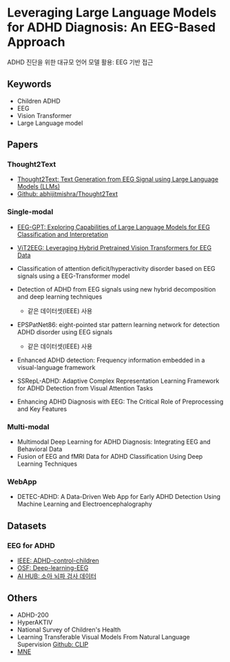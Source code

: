 # Leveraging Large Language Models for ADHD Diagnosis: An EEG-Based Approach

ADHD 진단을 위한 대규모 언어 모델 활용: EEG 기반 접근

## Keywords

- Children ADHD
- EEG
- Vision Transformer
- Large Language model

## Papers

### Thought2Text

- [Thought2Text: Text Generation from EEG Signal using Large Language Models (LLMs)](https://arxiv.org/abs/2410.07507)
- [Github: abhijitmishra/Thought2Text](https://github.com/abhijitmishra/Thought2Text)

### Single-modal

- [EEG-GPT: Exploring Capabilities of Large Language Models for EEG Classification and Interpretation](https://arxiv.org/abs/2401.18006)
- [ViT2EEG: Leveraging Hybrid Pretrained Vision Transformers for EEG Data](https://arxiv.org/abs/2308.00454)
- Classification of attention deficit/hyperactivity disorder based on EEG signals using a EEG-Transformer model
- Detection of ADHD from EEG signals using new hybrid  decomposition and deep learning techniques
  - 같은 데이터셋(IEEE) 사용
- EPSPatNet86: eight-pointed star pattern learning network for detection ADHD disorder using EEG signals
  - 같은 데이터셋(IEEE) 사용

- Enhanced ADHD detection: Frequency information embedded in a visual-language framework
- SSRepL-ADHD: Adaptive Complex Representation Learning Framework for ADHD Detection from Visual Attention Tasks
- Enhancing ADHD Diagnosis with EEG: The Critical Role of Preprocessing and Key Features

### Multi-modal

- Multimodal Deep Learning for ADHD Diagnosis: Integrating EEG and Behavioral Data
- Fusion of EEG and fMRI Data for ADHD Classification Using Deep Learning Techniques

### WebApp

- DETEC-ADHD: A Data-Driven Web App for Early ADHD Detection Using Machine Learning and Electroencephalography

## Datasets

### EEG for ADHD

- [IEEE: ADHD-control-children](https://ieee-dataport.org/open-access/eeg-data-adhd-control-children)
- [OSF: Deep-learning-EEG](https://osf.io/6594x/)
- [AI HUB: 소아 뇌파 검사 데이터](https://www.aihub.or.kr/aihubdata/data/view.do?currMenu=&topMenu=&aihubDataSe=ty&dataSetSn=71356)

## Others

- ADHD-200
- HyperAKTIV
- National Survey of Children's Health
- Learning Transferable Visual Models From Natural Language Supervision [Github: CLIP](https://github.com/OpenAI/CLIP)
- [MNE](https://mne.tools/stable/auto_tutorials/intro/10_overview.html)
